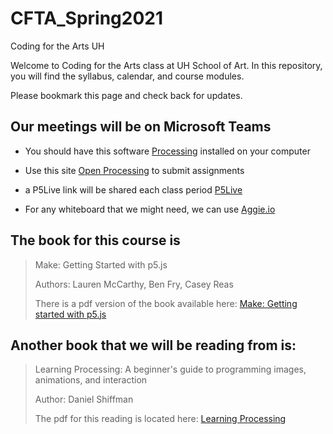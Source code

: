 # CFTA_Spring2021
Coding for the Arts UH

Welcome to Coding for the Arts class at UH School of Art. 
In this repository, you will find the syllabus, calendar, and course modules.

Please bookmark this page and check back for updates.

## Our meetings will be on Microsoft Teams

* You should have this software [Processing](http://www.processing.org) installed on your computer

* Use this site [Open Processing](http://www.openprocessing.org) to submit assignments

* a P5Live link will be shared each class period [P5Live](https://teddavis.org/p5live/)

* For any whiteboard that we might need, we can use [Aggie.io](https://aggie.io/)

## The book for this course is
> Make: Getting Started with p5.js
> 
> Authors: Lauren McCarthy, Ben Fry, Casey Reas
> 
> There is a pdf version of the book available here: [Make: Getting started with p5.js](http://people.uncw.edu/tompkinsj/112/JavaScript/GettingStartedwithP5js.pdf)

## Another book that we will be reading from is:
> Learning Processing: A beginner's guide to programming images, animations, and interaction
>
> Author: Daniel Shiffman
> 
> The pdf for this reading is located here: [Learning Processing](https://github.com/dacaldera/CFTA_Spring2021/blob/main/Course%20Materials/Readings/Learning_Processing_by_Daniel_Shiffman.pdf)
